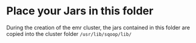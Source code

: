 # Place your Jars in this folder
During the creation of the emr cluster, the jars contained in this folder are copied into the cluster folder `/usr/lib/sqoop/lib/`

 
